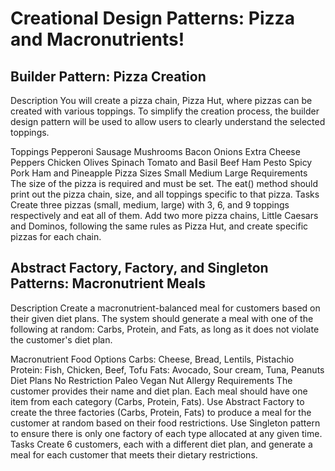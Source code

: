 # Creational Design Patterns: Pizza and Macronutrients!
## Builder Pattern: Pizza Creation
Description
You will create a pizza chain, Pizza Hut, where pizzas can be created with various toppings. To simplify the creation process, the builder design pattern will be used to allow users to clearly understand the selected toppings.

Toppings
Pepperoni
Sausage
Mushrooms
Bacon
Onions
Extra Cheese
Peppers
Chicken
Olives
Spinach
Tomato and Basil
Beef
Ham
Pesto
Spicy Pork
Ham and Pineapple
Pizza Sizes
Small
Medium
Large
Requirements
The size of the pizza is required and must be set.
The eat() method should print out the pizza chain, size, and all toppings specific to that pizza.
Tasks
Create three pizzas (small, medium, large) with 3, 6, and 9 toppings respectively and eat all of them.
Add two more pizza chains, Little Caesars and Dominos, following the same rules as Pizza Hut, and create specific pizzas for each chain.

## Abstract Factory, Factory, and Singleton Patterns: Macronutrient Meals
Description
Create a macronutrient-balanced meal for customers based on their given diet plans. The system should generate a meal with one of the following at random: Carbs, Protein, and Fats, as long as it does not violate the customer's diet plan.

Macronutrient Food Options
Carbs: Cheese, Bread, Lentils, Pistachio
Protein: Fish, Chicken, Beef, Tofu
Fats: Avocado, Sour cream, Tuna, Peanuts
Diet Plans
No Restriction
Paleo
Vegan
Nut Allergy
Requirements
The customer provides their name and diet plan.
Each meal should have one item from each category (Carbs, Protein, Fats).
Use Abstract Factory to create the three factories (Carbs, Protein, Fats) to produce a meal for the customer at random based on their food restrictions.
Use Singleton pattern to ensure there is only one factory of each type allocated at any given time.
Tasks
Create 6 customers, each with a different diet plan, and generate a meal for each customer that meets their dietary restrictions.
